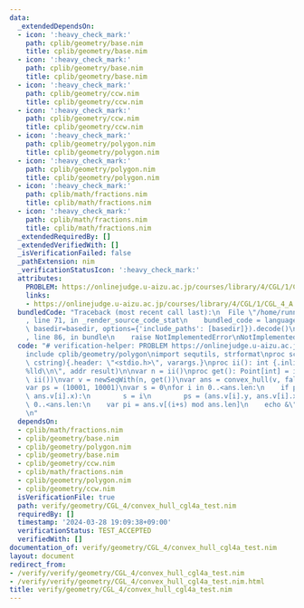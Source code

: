```yaml
---
data:
  _extendedDependsOn:
  - icon: ':heavy_check_mark:'
    path: cplib/geometry/base.nim
    title: cplib/geometry/base.nim
  - icon: ':heavy_check_mark:'
    path: cplib/geometry/base.nim
    title: cplib/geometry/base.nim
  - icon: ':heavy_check_mark:'
    path: cplib/geometry/ccw.nim
    title: cplib/geometry/ccw.nim
  - icon: ':heavy_check_mark:'
    path: cplib/geometry/ccw.nim
    title: cplib/geometry/ccw.nim
  - icon: ':heavy_check_mark:'
    path: cplib/geometry/polygon.nim
    title: cplib/geometry/polygon.nim
  - icon: ':heavy_check_mark:'
    path: cplib/geometry/polygon.nim
    title: cplib/geometry/polygon.nim
  - icon: ':heavy_check_mark:'
    path: cplib/math/fractions.nim
    title: cplib/math/fractions.nim
  - icon: ':heavy_check_mark:'
    path: cplib/math/fractions.nim
    title: cplib/math/fractions.nim
  _extendedRequiredBy: []
  _extendedVerifiedWith: []
  _isVerificationFailed: false
  _pathExtension: nim
  _verificationStatusIcon: ':heavy_check_mark:'
  attributes:
    PROBLEM: https://onlinejudge.u-aizu.ac.jp/courses/library/4/CGL/1/CGL_4_A
    links:
    - https://onlinejudge.u-aizu.ac.jp/courses/library/4/CGL/1/CGL_4_A
  bundledCode: "Traceback (most recent call last):\n  File \"/home/runner/.local/lib/python3.10/site-packages/onlinejudge_verify/documentation/build.py\"\
    , line 71, in _render_source_code_stat\n    bundled_code = language.bundle(stat.path,\
    \ basedir=basedir, options={'include_paths': [basedir]}).decode()\n  File \"/home/runner/.local/lib/python3.10/site-packages/onlinejudge_verify/languages/nim.py\"\
    , line 86, in bundle\n    raise NotImplementedError\nNotImplementedError\n"
  code: "# verification-helper: PROBLEM https://onlinejudge.u-aizu.ac.jp/courses/library/4/CGL/1/CGL_4_A\n\
    include cplib/geometry/polygon\nimport sequtils, strformat\nproc scanf(formatstr:\
    \ cstring){.header: \"<stdio.h>\", varargs.}\nproc ii(): int {.inline.} = scanf(\"\
    %lld\\n\", addr result)\n\nvar n = ii()\nproc get(): Point[int] = initPoint(ii(),\
    \ ii())\nvar v = newSeqWith(n, get())\nvar ans = convex_hull(v, false)\necho ans.len\n\
    var ps = (10001, 10001)\nvar s = 0\nfor i in 0..<ans.len:\n    if ps > (ans.v[i].y,\
    \ ans.v[i].x):\n        s = i\n        ps = (ans.v[i].y, ans.v[i].x)\nfor i in\
    \ 0..<ans.len:\n    var pi = ans.v[(i+s) mod ans.len]\n    echo &\"{pi.x} {pi.y}\"\
    \n"
  dependsOn:
  - cplib/math/fractions.nim
  - cplib/geometry/base.nim
  - cplib/geometry/polygon.nim
  - cplib/geometry/base.nim
  - cplib/geometry/ccw.nim
  - cplib/math/fractions.nim
  - cplib/geometry/polygon.nim
  - cplib/geometry/ccw.nim
  isVerificationFile: true
  path: verify/geometry/CGL_4/convex_hull_cgl4a_test.nim
  requiredBy: []
  timestamp: '2024-03-28 19:09:38+09:00'
  verificationStatus: TEST_ACCEPTED
  verifiedWith: []
documentation_of: verify/geometry/CGL_4/convex_hull_cgl4a_test.nim
layout: document
redirect_from:
- /verify/verify/geometry/CGL_4/convex_hull_cgl4a_test.nim
- /verify/verify/geometry/CGL_4/convex_hull_cgl4a_test.nim.html
title: verify/geometry/CGL_4/convex_hull_cgl4a_test.nim
---
```

